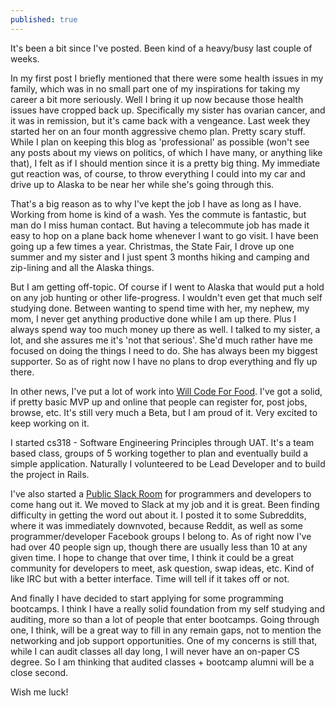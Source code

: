 ```yaml
---
published: true
---
```


It's been a bit since I've posted. Been kind of a heavy/busy last couple of weeks.

In my first post I briefly mentioned that there were some health issues in my family, which was in no small part one of my inspirations for taking my career a bit more seriously. Well I bring it up now because those health issues have cropped back up. Specifically my sister has ovarian cancer, and it was in remission, but it's came back with a vengeance. Last week they started her on an four month aggressive chemo plan. Pretty scary stuff. While I plan on keeping this blog as 'professional' as possible (won't see any posts about my views on politics, of which I have many, or anything like that), I felt as if I should mention since it is a pretty big thing. My immediate gut reaction was, of course, to throw everything I could into my car and drive up to Alaska to be near her while she's going through this. 

That's a big reason as to why I've kept the job I have as long as I have. Working from home is kind of a wash. Yes the commute is fantastic, but man do I miss human contact. But having a telecommute job has made it easy to hop on a plane back home whenever I want to go visit. I have been going up a few times a year. Christmas, the State Fair, I drove up one summer and my sister and I just spent 3 months hiking and camping and zip-lining and all the Alaska things. 

But I am getting off-topic. Of course if I went to Alaska that would put a hold on any job hunting or other life-progress. I wouldn't even get that much self studying done. Between wanting to spend time with her, my nephew, my mom, I never get anything productive done while I am up there. Plus I always spend way too much money up there as well. I talked to my sister, a lot, and she assures me it's 'not that serious'. She'd much rather have me focused on doing the things I need to do. She has always been my biggest supporter. So as of right now I have no plans to drop everything and fly up there.

In other news, I've put a lot of work into [Will Code For Food](http://www.willcodeforfood.io/). I've got a solid, if pretty basic MVP up and online that people can register for, post jobs, browse, etc. It's still very much a Beta, but I am proud of it. Very excited to keep working on it.

I started cs318 - Software Engineering Principles through UAT. It's a team based class, groups of 5 working together to plan and eventually build a simple application. Naturally I volunteered to be Lead Developer and to build the project in Rails.

I've also started a [Public Slack Room](https://iwritecodeslack.herokuapp.com/) for programmers and developers to come hang out it. We moved to Slack at my job and it is great. Been finding difficulty in getting the word out about it. I posted it to some Subreddits, where it was immediately downvoted, because Reddit, as well as some programmer/developer Facebook groups I belong to. As of right now I've had over 40 people sign up, though there are usually less than 10 at any given time. I hope to change that over time, I think it could be a great community for developers to meet, ask question, swap ideas, etc. Kind of like IRC but with a better interface. Time will tell if it takes off or not.

And finally I have decided to start applying for some programming bootcamps. I think I have a really solid foundation from my self studying and auditing, more so than a lot of people that enter bootcamps. Going through one, I think, will be a great way to fill in any remain gaps, not to mention the networking and job support opportunities. One of my concerns is still that, while I can audit classes all day long, I will never have an on-paper CS degree. So I am thinking that audited classes + bootcamp alumni will be a close second.

Wish me luck!
